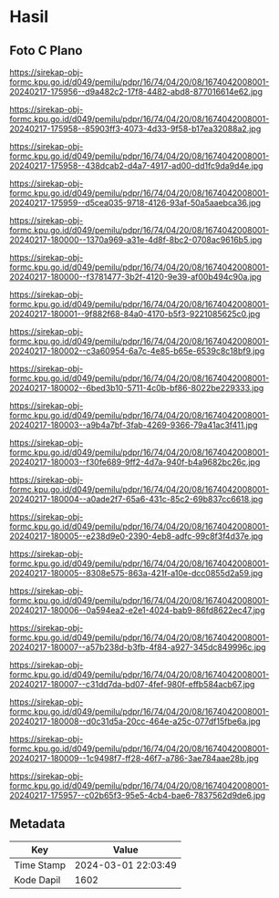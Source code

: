# Hasil

## Foto C Plano

https://sirekap-obj-formc.kpu.go.id/d049/pemilu/pdpr/16/74/04/20/08/1674042008001-20240217-175956--d9a482c2-17f8-4482-abd8-877016614e62.jpg

https://sirekap-obj-formc.kpu.go.id/d049/pemilu/pdpr/16/74/04/20/08/1674042008001-20240217-175958--85903ff3-4073-4d33-9f58-b17ea32088a2.jpg

https://sirekap-obj-formc.kpu.go.id/d049/pemilu/pdpr/16/74/04/20/08/1674042008001-20240217-175958--438dcab2-d4a7-4917-ad00-dd1fc9da9d4e.jpg

https://sirekap-obj-formc.kpu.go.id/d049/pemilu/pdpr/16/74/04/20/08/1674042008001-20240217-175959--d5cea035-9718-4126-93af-50a5aaebca36.jpg

https://sirekap-obj-formc.kpu.go.id/d049/pemilu/pdpr/16/74/04/20/08/1674042008001-20240217-180000--1370a969-a31e-4d8f-8bc2-0708ac9616b5.jpg

https://sirekap-obj-formc.kpu.go.id/d049/pemilu/pdpr/16/74/04/20/08/1674042008001-20240217-180000--f3781477-3b2f-4120-9e39-af00b494c90a.jpg

https://sirekap-obj-formc.kpu.go.id/d049/pemilu/pdpr/16/74/04/20/08/1674042008001-20240217-180001--9f882f68-84a0-4170-b5f3-9221085625c0.jpg

https://sirekap-obj-formc.kpu.go.id/d049/pemilu/pdpr/16/74/04/20/08/1674042008001-20240217-180002--c3a60954-6a7c-4e85-b65e-6539c8c18bf9.jpg

https://sirekap-obj-formc.kpu.go.id/d049/pemilu/pdpr/16/74/04/20/08/1674042008001-20240217-180002--6bed3b10-5711-4c0b-bf86-8022be229333.jpg

https://sirekap-obj-formc.kpu.go.id/d049/pemilu/pdpr/16/74/04/20/08/1674042008001-20240217-180003--a9b4a7bf-3fab-4269-9366-79a41ac3f411.jpg

https://sirekap-obj-formc.kpu.go.id/d049/pemilu/pdpr/16/74/04/20/08/1674042008001-20240217-180003--f30fe689-9ff2-4d7a-940f-b4a9682bc26c.jpg

https://sirekap-obj-formc.kpu.go.id/d049/pemilu/pdpr/16/74/04/20/08/1674042008001-20240217-180004--a0ade2f7-65a6-431c-85c2-69b837cc6618.jpg

https://sirekap-obj-formc.kpu.go.id/d049/pemilu/pdpr/16/74/04/20/08/1674042008001-20240217-180005--e238d9e0-2390-4eb8-adfc-99c8f3f4d37e.jpg

https://sirekap-obj-formc.kpu.go.id/d049/pemilu/pdpr/16/74/04/20/08/1674042008001-20240217-180005--8308e575-863a-421f-a10e-dcc0855d2a59.jpg

https://sirekap-obj-formc.kpu.go.id/d049/pemilu/pdpr/16/74/04/20/08/1674042008001-20240217-180006--0a594ea2-e2e1-4024-bab9-86fd8622ec47.jpg

https://sirekap-obj-formc.kpu.go.id/d049/pemilu/pdpr/16/74/04/20/08/1674042008001-20240217-180007--a57b238d-b3fb-4f84-a927-345dc849996c.jpg

https://sirekap-obj-formc.kpu.go.id/d049/pemilu/pdpr/16/74/04/20/08/1674042008001-20240217-180007--c31dd7da-bd07-4fef-980f-effb584acb67.jpg

https://sirekap-obj-formc.kpu.go.id/d049/pemilu/pdpr/16/74/04/20/08/1674042008001-20240217-180008--d0c31d5a-20cc-464e-a25c-077df15fbe6a.jpg

https://sirekap-obj-formc.kpu.go.id/d049/pemilu/pdpr/16/74/04/20/08/1674042008001-20240217-180009--1c9498f7-ff28-46f7-a786-3ae784aae28b.jpg

https://sirekap-obj-formc.kpu.go.id/d049/pemilu/pdpr/16/74/04/20/08/1674042008001-20240217-175957--c02b65f3-95e5-4cb4-bae6-7837562d9de6.jpg


## Metadata

| Key        | Value               |
| ---------- | ------------------- |
| Time Stamp | 2024-03-01 22:03:49 |
| Kode Dapil | 1602                |




